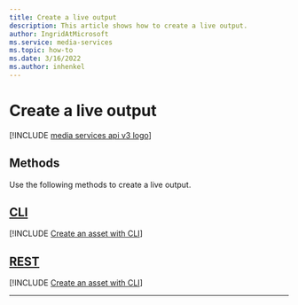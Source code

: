 ```yaml
---
title: Create a live output
description: This article shows how to create a live output.
author: IngridAtMicrosoft
ms.service: media-services
ms.topic: how-to
ms.date: 3/16/2022
ms.author: inhenkel
---
```


# Create a live output

[!INCLUDE [media services api v3 logo](./includes/v3-hr.md)]

## Methods

Use the following methods to create a live output.

## [CLI](#tab/cli/)

[!INCLUDE [Create an asset with CLI](./includes/task-create-live-output-cli.md)]

## [REST](#tab/rest/)

[!INCLUDE [Create an asset with CLI](./includes/task-create-live-output-rest.md)]

---

